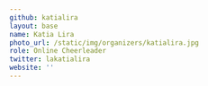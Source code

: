 ```yaml
---
github: katialira
layout: base
name: Katia Lira
photo_url: /static/img/organizers/katialira.jpg
role: Online Cheerleader
twitter: lakatialira
website: ''
---
```


